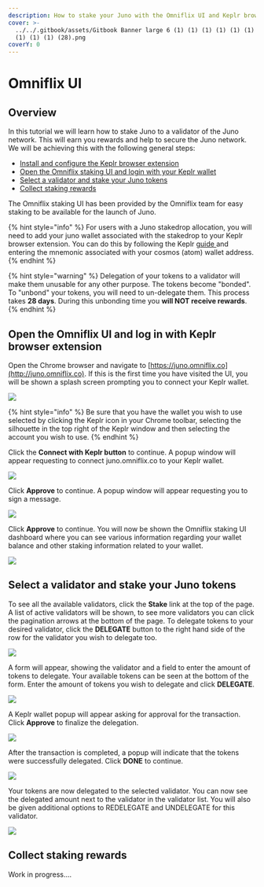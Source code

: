 ```yaml
---
description: How to stake your Juno with the Omniflix UI and Keplr browser extension
cover: >-
  ../../.gitbook/assets/Gitbook Banner large 6 (1) (1) (1) (1) (1) (1) (1) (1)
  (1) (1) (1) (28).png
coverY: 0
---
```


# Omniflix UI

## Overview

In this tutorial we will learn how to stake Juno to a validator of the Juno network. This will earn you rewards and help to secure the Juno network. We will be achieving this with the following general steps:

* [Install and configure the Keplr browser extension](../wallets/keplr-browser-extension.md)
* [Open the Omniflix staking UI and login with your Keplr wallet](https://docs.junonetwork.io/tutorials/staking/omniflix-platform#open-the-omniflix-ui-and-log-in-with-keplr-browser-extension)
* [Select a validator and stake your Juno tokens](omniflix-platform.md#select-a-validator-and-stake-your-juno-tokens)
* [Collect staking rewards](omniflix-platform.md#collect-staking-rewards)

The Omniflix staking UI has been provided by the Omniflix team for easy staking to be available for the launch of Juno.

{% hint style="info" %}
For users with a Juno stakedrop allocation, you will need to add your juno wallet associated with the stakedrop to your Keplr browser extension. You can do this by following the Keplr [guide ](../wallets/keplr-browser-extension.md#import-an-existing-account)and entering the mnemonic associated with your cosmos (atom) wallet address.
{% endhint %}

{% hint style="warning" %}
Delegation of your tokens to a validator will make them unusable for any other purpose. The tokens become "bonded". To "unbond" your tokens, you will need to un-delegate them. This process takes **28 days**. During this unbonding time you **will NOT receive rewards**.
{% endhint %}

## Open the Omniflix UI and log in with Keplr browser extension

Open the Chrome browser and navigate to [https://juno.omniflix.co](http://juno.omniflix.co). If this is the first time you have visited the UI, you will be shown a splash screen prompting you to connect your Keplr wallet.

![](<../../.gitbook/assets/image (17) (1) (1).png>)

{% hint style="info" %}
Be sure that you have the wallet you wish to use selected by clicking the Keplr icon in your Chrome toolbar, selecting the silhouette in the top right of the Keplr window and then selecting the account you wish to use.
{% endhint %}

Click the **Connect with Keplr button** to continue. A popup window will appear requesting to connect juno.omniflix.co to your Keplr wallet.

![](<../../.gitbook/assets/image (10).png>)

Click **Approve** to continue. A popup window will appear requesting you to sign a message.

![](<../../.gitbook/assets/image (12).png>)

Click **Approve** to continue. You will now be shown the Omniflix staking UI dashboard where you can see various information regarding your wallet balance and other staking information related to your wallet.

![](<../../.gitbook/assets/image (16).png>)

## Select a validator and stake your Juno tokens

To see all the available validators, click the **Stake** link at the top of the page. A list of active validators will be shown, to see more validators you can click the pagination arrows at the bottom of the page. To delegate tokens to your desired validator, click the **DELEGATE** button to the right hand side of the row for the validator you wish to delegate too.

![](<../../.gitbook/assets/image (20).png>)

A form will appear, showing the validator and a field to enter the amount of tokens to delegate. Your available tokens can be seen at the bottom of the form. Enter the amount of tokens you wish to delegate and click **DELEGATE**.

![](<../../.gitbook/assets/image (15).png>)

A Keplr wallet popup will appear asking for approval for the transaction. Click **Approve** to finalize the delegation.

![](<../../.gitbook/assets/image (11).png>)

After the transaction is completed, a popup will indicate that the tokens were successfully delegated. Click **DONE** to continue.

![](<../../.gitbook/assets/image (19).png>)

Your tokens are now delegated to the selected validator. You can now see the delegated amount next to the validator in the validator list. You will also be given additional options to REDELEGATE and UNDELEGATE for this validator.

![](<../../.gitbook/assets/image (18).png>)

## Collect staking rewards

Work in progress....
